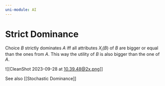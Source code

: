 ```yaml
---
uni-module: AI
---
```

# Strict Dominance

Choice $B$ strictly dominates $A$ iff all attributes $X_i(B)$ of $B$ are bigger or equal than the ones from $A$. This way the utility of $B$ is also bigger than the one of $A$.

![[CleanShot 2023-09-28 at 10.39.48@2x.png]]

See also [[Stochastic Dominance]]